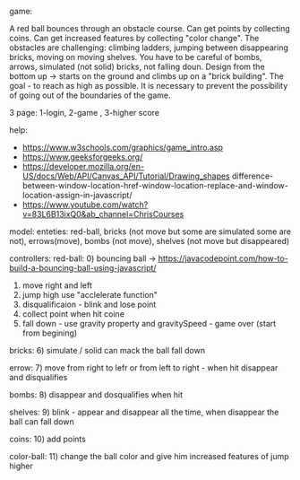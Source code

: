 game:

A red ball bounces through an obstacle course.
Can get points by collecting coins.
Can get increased features by collecting "color change". 
The obstacles are challenging: climbing ladders, jumping between disappearing bricks, moving on moving shelves.
You have to be careful of bombs, arrows, simulated (not solid) bricks, not falling doun. 
Design from the bottom up -> starts on the ground and climbs up on a "brick building".
The goal - to reach as high as possible.
It is necessary to prevent the possibility of going out of the boundaries of the game.

3 page: 1-login, 2-game , 3-higher score

help:
* https://www.w3schools.com/graphics/game_intro.asp 
* https://www.geeksforgeeks.org/   
* https://developer.mozilla.org/en-US/docs/Web/API/Canvas_API/Tutorial/Drawing_shapes difference-between-window-location-href-window-location-replace-and-window-location-assign-in-javascript/
* https://www.youtube.com/watch?v=83L6B13ixQ0&ab_channel=ChrisCourses  


model:
enteties: red-ball, bricks (not move but some are simulated some are not), errows(move), bombs (not move), shelves (not move but disappeared)

controllers:
red-ball:
0) bouncing ball -> https://javacodepoint.com/how-to-build-a-bouncing-ball-using-javascript/
1) move right and left  
2) jump high use "acclelerate function"
3) disqualificaion - blink and lose point
4) collect point when hit coine
5) fall down - use gravity property and gravitySpeed - game over (start from begining)

bricks:
6) simulate / solid can mack the ball fall down

errow:
7) move from right to lefr or from left to right - when hit disappear and disqualifies

bombs:
8) disappear and dosqualifies when hit

shelves:
9) blink - appear and disappear all the time, when disappear the ball can fall down

coins:
10) add points

color-ball:
11) change the ball color and give him increased features of jump higher 
